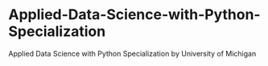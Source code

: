 # Applied-Data-Science-with-Python-Specialization
Applied Data Science with Python Specialization by University of Michigan
